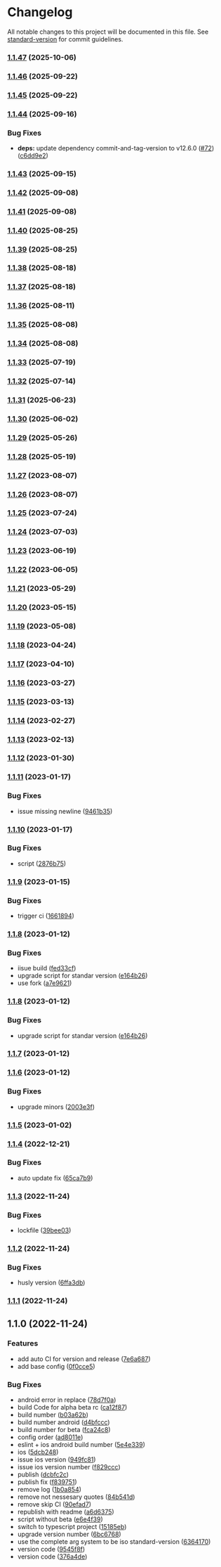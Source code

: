 # Changelog

All notable changes to this project will be documented in this file. See [standard-version](https://github.com/conventional-changelog/standard-version) for commit guidelines.

### [1.1.47](https://github.com/Cap-go/capacitor-standard-version/compare/v1.1.46...v1.1.47) (2025-10-06)

### [1.1.46](https://github.com/Cap-go/capacitor-standard-version/compare/v1.1.45...v1.1.46) (2025-09-22)

### [1.1.45](https://github.com/Cap-go/capacitor-standard-version/compare/v1.1.44...v1.1.45) (2025-09-22)

### [1.1.44](https://github.com/Cap-go/capacitor-standard-version/compare/v1.1.43...v1.1.44) (2025-09-16)


### Bug Fixes

* **deps:** update dependency commit-and-tag-version to v12.6.0 ([#72](https://github.com/Cap-go/capacitor-standard-version/issues/72)) ([c6dd9e2](https://github.com/Cap-go/capacitor-standard-version/commit/c6dd9e293bccf46be012526ed1675c77b51fa2c2))

### [1.1.43](https://github.com/Cap-go/capacitor-standard-version/compare/v1.1.42...v1.1.43) (2025-09-15)

### [1.1.42](https://github.com/Cap-go/capacitor-standard-version/compare/v1.1.41...v1.1.42) (2025-09-08)

### [1.1.41](https://github.com/Cap-go/capacitor-standard-version/compare/v1.1.40...v1.1.41) (2025-09-08)

### [1.1.40](https://github.com/Cap-go/capacitor-standard-version/compare/v1.1.39...v1.1.40) (2025-08-25)

### [1.1.39](https://github.com/Cap-go/capacitor-standard-version/compare/v1.1.38...v1.1.39) (2025-08-25)

### [1.1.38](https://github.com/Cap-go/capacitor-standard-version/compare/v1.1.37...v1.1.38) (2025-08-18)

### [1.1.37](https://github.com/Cap-go/capacitor-standard-version/compare/v1.1.36...v1.1.37) (2025-08-18)

### [1.1.36](https://github.com/Cap-go/capacitor-standard-version/compare/v1.1.35...v1.1.36) (2025-08-11)

### [1.1.35](https://github.com/Cap-go/capacitor-standard-version/compare/v1.1.34...v1.1.35) (2025-08-08)

### [1.1.34](https://github.com/Cap-go/capacitor-standard-version/compare/v1.1.33...v1.1.34) (2025-08-08)

### [1.1.33](https://github.com/Cap-go/capacitor-standard-version/compare/v1.1.32...v1.1.33) (2025-07-19)

### [1.1.32](https://github.com/Cap-go/capacitor-standard-version/compare/v1.1.31...v1.1.32) (2025-07-14)

### [1.1.31](https://github.com/Cap-go/capacitor-standard-version/compare/v1.1.30...v1.1.31) (2025-06-23)

### [1.1.30](https://github.com/Cap-go/capacitor-standard-version/compare/v1.1.29...v1.1.30) (2025-06-02)

### [1.1.29](https://github.com/Cap-go/capacitor-standard-version/compare/v1.1.28...v1.1.29) (2025-05-26)

### [1.1.28](https://github.com/Cap-go/capacitor-standard-version/compare/v1.1.27...v1.1.28) (2025-05-19)

### [1.1.27](https://github.com/Cap-go/capacitor-standard-version/compare/v1.1.26...v1.1.27) (2023-08-07)

### [1.1.26](https://github.com/Cap-go/capacitor-standard-version/compare/v1.1.25...v1.1.26) (2023-08-07)

### [1.1.25](https://github.com/Cap-go/capacitor-standard-version/compare/v1.1.24...v1.1.25) (2023-07-24)

### [1.1.24](https://github.com/Cap-go/capacitor-standard-version/compare/v1.1.23...v1.1.24) (2023-07-03)

### [1.1.23](https://github.com/Cap-go/capacitor-standard-version/compare/v1.1.22...v1.1.23) (2023-06-19)

### [1.1.22](https://github.com/Cap-go/capacitor-standard-version/compare/v1.1.21...v1.1.22) (2023-06-05)

### [1.1.21](https://github.com/Cap-go/capacitor-standard-version/compare/v1.1.20...v1.1.21) (2023-05-29)

### [1.1.20](https://github.com/Cap-go/capacitor-standard-version/compare/v1.1.19...v1.1.20) (2023-05-15)

### [1.1.19](https://github.com/Cap-go/capacitor-standard-version/compare/v1.1.18...v1.1.19) (2023-05-08)

### [1.1.18](https://github.com/Cap-go/capacitor-standard-version/compare/v1.1.17...v1.1.18) (2023-04-24)

### [1.1.17](https://github.com/Cap-go/capacitor-standard-version/compare/v1.1.16...v1.1.17) (2023-04-10)

### [1.1.16](https://github.com/Cap-go/capacitor-standard-version/compare/v1.1.15...v1.1.16) (2023-03-27)

### [1.1.15](https://github.com/Cap-go/capacitor-standard-version/compare/v1.1.14...v1.1.15) (2023-03-13)

### [1.1.14](https://github.com/Cap-go/capacitor-standard-version/compare/v1.1.13...v1.1.14) (2023-02-27)

### [1.1.13](https://github.com/Cap-go/capacitor-standard-version/compare/v1.1.12...v1.1.13) (2023-02-13)

### [1.1.12](https://github.com/Cap-go/capacitor-standard-version/compare/v1.1.11...v1.1.12) (2023-01-30)

### [1.1.11](https://github.com/Cap-go/capacitor-standard-version/compare/v1.1.10...v1.1.11) (2023-01-17)


### Bug Fixes

* issue missing newline ([9461b35](https://github.com/Cap-go/capacitor-standard-version/commit/9461b35d5c4ce509e019027f1e2aa8f0e2720fae))

### [1.1.10](https://github.com/Cap-go/capacitor-standard-version/compare/v1.1.9...v1.1.10) (2023-01-17)


### Bug Fixes

* script ([2876b75](https://github.com/Cap-go/capacitor-standard-version/commit/2876b7572f94fc6de226603cd63f2a47da3cd6e7))

### [1.1.9](https://github.com/Cap-go/capacitor-standard-version/compare/v1.1.8...v1.1.9) (2023-01-15)


### Bug Fixes

* trigger ci ([1661894](https://github.com/Cap-go/capacitor-standard-version/commit/1661894a11578c8423408d1cf1491aa331dec9d9))

### [1.1.8](https://github.com/Cap-go/capacitor-standard-version/compare/v1.1.7...v1.1.8) (2023-01-12)


### Bug Fixes

* iisue build ([fed33cf](https://github.com/Cap-go/capacitor-standard-version/commit/fed33cf808a65a7b7a405186d3cd83f0b8dcb650))
* upgrade script for standar version ([e164b26](https://github.com/Cap-go/capacitor-standard-version/commit/e164b261a822504d4d2c7e6b4917bbe3281e7884))
* use fork ([a7e9621](https://github.com/Cap-go/capacitor-standard-version/commit/a7e9621b9cc54dc3b9dd4f17b05b1e6882abbb96))

### [1.1.8](https://github.com/Cap-go/capacitor-standard-version/compare/v1.1.7...v1.1.8) (2023-01-12)


### Bug Fixes

* upgrade script for standar version ([e164b26](https://github.com/Cap-go/capacitor-standard-version/commit/e164b261a822504d4d2c7e6b4917bbe3281e7884))

### [1.1.7](https://github.com/Cap-go/capacitor-standard-version/compare/v1.1.6...v1.1.7) (2023-01-12)

### [1.1.6](https://github.com/Cap-go/capacitor-standard-version/compare/v1.1.5...v1.1.6) (2023-01-12)


### Bug Fixes

* upgrade minors ([2003e3f](https://github.com/Cap-go/capacitor-standard-version/commit/2003e3f0649651dc97e8da059f6ae3a194872cc9))

### [1.1.5](https://github.com/Cap-go/capacitor-standard-version/compare/v1.1.4...v1.1.5) (2023-01-02)

### [1.1.4](https://github.com/Cap-go/capacitor-standard-version/compare/v1.1.3...v1.1.4) (2022-12-21)


### Bug Fixes

* auto update fix ([65ca7b9](https://github.com/Cap-go/capacitor-standard-version/commit/65ca7b94f3ddd050f702168ef3b59b8ea8571d4d))

### [1.1.3](https://github.com/Cap-go/capacitor-standard-version/compare/v1.1.2...v1.1.3) (2022-11-24)


### Bug Fixes

* lockfile ([39bee03](https://github.com/Cap-go/capacitor-standard-version/commit/39bee035ad89598d8dd2c71b9e8bd77b7436198c))

### [1.1.2](https://github.com/Cap-go/capacitor-standard-version/compare/v1.1.1...v1.1.2) (2022-11-24)


### Bug Fixes

* husly version ([6ffa3db](https://github.com/Cap-go/capacitor-standard-version/commit/6ffa3db65d1f93344aaf221afcc023e56ede98de))

### [1.1.1](https://github.com/Cap-go/capacitor-standard-version/compare/v1.1.0...v1.1.1) (2022-11-24)

## 1.1.0 (2022-11-24)


### Features

* add auto CI for version and release ([7e6a687](https://github.com/Cap-go/capacitor-standard-version/commit/7e6a687b0017fb542b980aeeb22a3a1cc16070d0))
* add base config ([0f0cce5](https://github.com/Cap-go/capacitor-standard-version/commit/0f0cce54ff7b8d1d0724117e450f3341b0adae3d))


### Bug Fixes

* android error in replace ([78d7f0a](https://github.com/Cap-go/capacitor-standard-version/commit/78d7f0a13bf04236c2a156a76befd9139a52ef12))
* build Code for alpha beta rc ([ca12f87](https://github.com/Cap-go/capacitor-standard-version/commit/ca12f871c3a68afd6224485458a51a48f25f5832))
* build number ([b03a62b](https://github.com/Cap-go/capacitor-standard-version/commit/b03a62b5e3b34b2f6440cbbb4ba8c6de20e1595b))
* build number android ([d4bfccc](https://github.com/Cap-go/capacitor-standard-version/commit/d4bfcccc7a152f0e0b88b541312f0cc0149cc130))
* build number for beta ([fca24c8](https://github.com/Cap-go/capacitor-standard-version/commit/fca24c845e40dd749505483fb436263ced39296c))
* config order ([ad8011e](https://github.com/Cap-go/capacitor-standard-version/commit/ad8011ebe931bb74afdc1720dbfdbf0cbc18aea2))
* eslint + ios android build number ([5e4e339](https://github.com/Cap-go/capacitor-standard-version/commit/5e4e339c974ef447dfcf74d22caf3847f8e77877))
* ios ([5dcb248](https://github.com/Cap-go/capacitor-standard-version/commit/5dcb2487538e01c92c94751a1531bc8a73eeee2f))
* issue ios version ([949fc81](https://github.com/Cap-go/capacitor-standard-version/commit/949fc81d9a1e55e8f22fe288e57a60077df9eb01))
* issue ios version number ([f829ccc](https://github.com/Cap-go/capacitor-standard-version/commit/f829cccbfa6552f313d64d56d0d3e097b62d3e16))
* publish ([dcbfc2c](https://github.com/Cap-go/capacitor-standard-version/commit/dcbfc2c9676533f8279dfa7751beeec5a031ffaa))
* publish fix ([f839751](https://github.com/Cap-go/capacitor-standard-version/commit/f839751c80884d056645908994d1968267a19b1f))
* remove log ([1b0a854](https://github.com/Cap-go/capacitor-standard-version/commit/1b0a854c03823c0f9793e4a5864c42356f9051fb))
* remove not nessesary quotes ([84b541d](https://github.com/Cap-go/capacitor-standard-version/commit/84b541d3ba27fb21c802c8ff9f1117499470d4dd))
* remove skip CI ([90efad7](https://github.com/Cap-go/capacitor-standard-version/commit/90efad7424679f3649d9c9320d810403a37789f0))
* republish with readme ([a6d6375](https://github.com/Cap-go/capacitor-standard-version/commit/a6d6375c19b73fed2799ed089f6488f011318331))
* script without beta ([e6e4f39](https://github.com/Cap-go/capacitor-standard-version/commit/e6e4f39e1431c79034721878e1bfa67cf417d611))
* switch to typescript project ([15185eb](https://github.com/Cap-go/capacitor-standard-version/commit/15185eb4fbb904fb8e37b364425d4a512740af82))
* upgrade version number ([6bc6768](https://github.com/Cap-go/capacitor-standard-version/commit/6bc6768e6fd1b8429bb7f1f455a7d61298367fe6))
* use the complete arg system to be iso standard-version ([6364170](https://github.com/Cap-go/capacitor-standard-version/commit/63641706ad125199047b11dc9da080d28375c76b))
* version code ([9545f8f](https://github.com/Cap-go/capacitor-standard-version/commit/9545f8f0ca56fd8a2f9cedd4453c675c3ac24298))
* version code ([376a4de](https://github.com/Cap-go/capacitor-standard-version/commit/376a4defc5d8b63e6beadace893cbc5c1cb46ba0))
